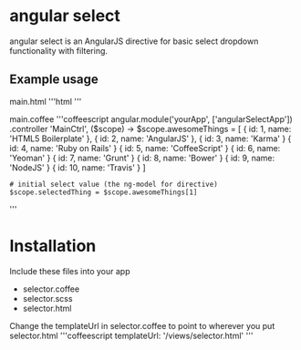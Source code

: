 # angular select

angular select is an AngularJS directive for basic select dropdown functionality with filtering.

## Example usage

main.html
'''html
<selector collection="awesomeThings" ng-model="selectedThing" label-prop="name" value-prop="id" limit="5" />
'''

main.coffee
'''coffeescript
angular.module('yourApp', ['angularSelectApp'])
  .controller 'MainCtrl', ($scope) ->
    $scope.awesomeThings = [
      { id: 1, name: 'HTML5 Boilerplate' },
      { id: 2, name: 'AngularJS' },
      { id: 3, name: 'Karma' }
      { id: 4, name: 'Ruby on Rails' }
      { id: 5, name: 'CoffeeScript' }
      { id: 6, name: 'Yeoman' }
      { id: 7, name: 'Grunt' }
      { id: 8, name: 'Bower' }
      { id: 9, name: 'NodeJS' }
      { id: 10, name: 'Travis' }
    ]

    # initial select value (the ng-model for directive)
    $scope.selectedThing = $scope.awesomeThings[1]
'''

# Installation

Include these files into your app
* selector.coffee
* selector.scss
* selector.html

Change the templateUrl in selector.coffee to point to wherever you put selector.html
'''coffeescript
templateUrl: '/views/selector.html'
'''
